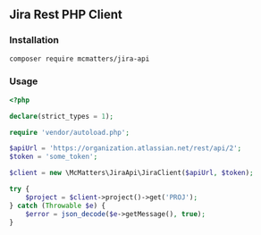 ## Jira Rest PHP Client

### Installation

```bash
composer require mcmatters/jira-api
```

### Usage

```php
<?php

declare(strict_types = 1);

require 'vendor/autoload.php';

$apiUrl = 'https://organization.atlassian.net/rest/api/2';
$token = 'some_token';

$client = new \McMatters\JiraApi\JiraClient($apiUrl, $token);

try {
    $project = $client->project()->get('PROJ');
} catch (Throwable $e) {
    $error = json_decode($e->getMessage(), true);
}
```
